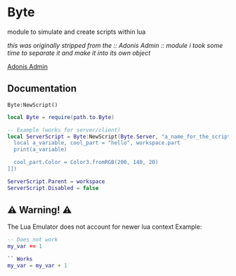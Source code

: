 # Byte
module to simulate and create scripts within lua

_this was originally stripped from the :: Adonis Admin :: module_
_i took some time to separate it and make it into its own object_

[Adonis Admin](https://github.com/Epix-Incorporated/Adonis)

## Documentation
`Byte:NewScript()`
```lua
local Byte = require(path.to.Byte)

-- Example (works for server/client)
local ServerScript = Byte:NewScript(Byte.Server, "a_name_for_the_script", [[
  local a_variable, cool_part = "hello", workspace.part
  print(a_variable)

  cool_part.Color = Color3.fromRGB(200, 140, 20)
]])

ServerScript.Parent = workspace
ServerScript.Disabled = false
```

## ⚠️ Warning! ⚠️
The Lua Emulator does not account for newer lua context
Example:
```lua
-- Does not work
my_var += 1

`` Works
my_var = my_var + 1
```

